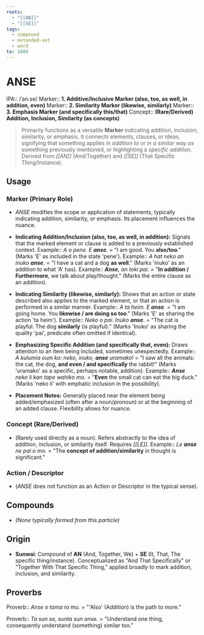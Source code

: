 ```yaml
---
roots:
  - "[[AN]]"
  - "[[SE]]"
tags:
  - compound
  - extended-set
  - word
to: 1000
---
```

# ANSE

IPA::				/ˈan.se/
Marker::		**1. Additive/Inclusive Marker (also, too, as well, in addition, even)**
Marker::		**2. Similarity Marker (likewise, similarly)**
Marker::		**3. Emphasis Marker (and specifically this/that)**
Concept::		**(Rare/Derived) Addition, Inclusion, Similarity (as concepts)**

> Primarily functions as a versatile **Marker** indicating addition, inclusion, similarity, or emphasis. It connects elements, clauses, or ideas, signifying that something applies *in addition to* or *in a similar way as* something previously mentioned, or highlighting a *specific addition*. Derived from *[[AN]]* (And/Together) and *[[SE]]* (That Specific Thing/Instance).

## Usage

### Marker (Primary Role)
*   *ANSE* modifies the scope or application of statements, typically indicating addition, similarity, or emphasis. Its placement influences the nuance.

*   **Indicating Addition/Inclusion (also, too, as well, in addition):** Signals that the marked element or clause is added to a previously established context.
    Example:: *A o pene. E **anse**.* = "I am good. You **also/too**." (Marks 'E' as included in the state 'pene').
    Example:: *A hat neko an inuko **anse**.* = "I have a cat and a dog **as well**." (Marks 'inuko' as an addition to what 'A' has).
    Example:: ***Anse**, an toki pai.* = "**In addition / Furthermore**, we talk about play/thought." (Marks the entire clause as an addition).

*   **Indicating Similarity (likewise, similarly):** Shows that an action or state described also applies to the marked element, or that an action is performed in a similar manner.
    Example:: *A ta heim. E **anse**.* = "I am going home. You **likewise / are doing so too**." (Marks 'E' as sharing the action 'ta heim').
    Example:: *Neko o pai. Inuko **anse**.* = "The cat is playful. The dog **similarly** (is playful)." (Marks 'Inuko' as sharing the quality 'pai', predicate often omitted if identical).

*   **Emphasizing Specific Addition (and specifically that, even):** Draws attention to an item being included, sometimes unexpectedly.
    Example:: *A kulumia oum ko: neko, inuko, **anse** uramako!* = "I saw all the animals: the cat, the dog, **and even / and specifically** the rabbit!" (Marks 'uramako' as a specific, perhaps notable, addition).
    Example:: ***Anse** neko li kan tape wahiko mo.* = "**Even** the small cat can eat the big duck." (Marks 'neko li' with emphatic inclusion in the possibility).

*   **Placement Notes:** Generally placed near the element being added/emphasized (often after a noun/pronoun) or at the beginning of an added clause. Flexibility allows for nuance.

### Concept (Rare/Derived)
*   (Rarely used directly as a noun). Refers abstractly to the idea of addition, inclusion, or similarity itself. Requires *[[LE]]*.
    Example:: *Le **anse** ne pai o mo.* = "The **concept of addition/similarity** in thought is significant."

### Action / Descriptor
*   (*ANSE* does not function as an Action or Descriptor in the typical sense).

## Compounds
*   *(None typically formed from this particle)*

## Origin
*   **Sunwai**: Compound of **AN** (And, Together, We) + **SE** (It, That, The specific thing/instance). Conceptualized as "And That Specifically" or "Together With That Specific Thing," applied broadly to mark addition, inclusion, and similarity.

## Proverbs

Proverb:: *Anse o tama ro mu.* = "'Also' (Addition) is the path to more."

Proverb:: *Ta sun se, sunta sun anse.* = "Understand one thing, consequently understand (something) similar too."

